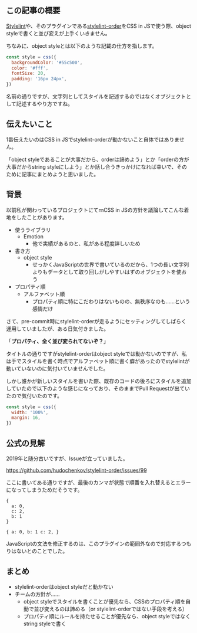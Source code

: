 <!--
title:   stylelint-orderはobject styleだと動かない
tags:    CSS,css-in-js,stylelint
id:      0b870f99ef97c3acfddc
private: false
-->
## この記事の概要

[Stylelint](https://stylelint.io/)や、そのプラグインである[stylelint-order](https://github.com/hudochenkov/stylelint-order)をCSS in JSで使う際、object styleで書くと並び変えが上手くいきません。

ちなみに、object styleとは以下のような記載の仕方を指します。

```javascript
const style = css({
  backgroundColor: '#55c500',
  color: '#fff',
  fontSize: 20,
  padding: '16px 24px',
})
```

名前の通りですが、文字列としてスタイルを記述するのではなくオブジェクトとして記述するやり方ですね。

## 伝えたいこと

1番伝えたいのはCSS in JSでstylelint-orderが動かないこと自体ではありません。

「object styleであることが大事だから、orderは諦めよう」とか「orderの方が大事だからstring styleにしよう」とか話し合うきっかけになれば幸いで、そのために記事にまとめようと思いました。

## 背景

以前私が関わっているプロジェクトにてｍCSS in JSの方針を議論してこんな着地をしたことがあります。

- 使うライブラリ
    - Emotion
        - 他で実績があるのと、私がある程度詳しいため
- 書き方
    - object style
        - せっかくJavaScriptの世界で書いているのだから、1つの長い文字列よりもデータとして取り回しがしやすいはずのオブジェクトを使おう
- プロパティ順
    - アルファベット順
        - プロパティ順に特にこだわりはないものの、無秩序なのも……という感情だけ

さて、pre-commit時にstylelint-orderが走るようにセッティングしてしばらく運用していましたが、ある日気付きました。

「**プロパティ、全く並び変られてないぞ？**」

タイトルの通りですがstylelint-orderはobject styleでは動かないのですが、私は手でスタイルを書く時点でアルファベット順に書く癖があったのでstylelintが動いていないのに気付いていませんでした。

しかし誰かが新しいスタイルを書いた際、既存のコードの後ろにスタイルを追加していたので以下のような感じになっており、そのままでPull Requestが出ていたので気付いたのです。

```javascript
const style = css({
  width: '100%',
  margin: 16,
})
```

## 公式の見解

2019年と随分古いですが、Issueが立っていました。

https://github.com/hudochenkov/stylelint-order/issues/99

ここに書いてある通りですが、最後のカンマが状態で順番を入れ替えるとエラーになってしまうためだそうです。

```
{
  a: 0,
  c: 2,
  b: 1
}
```

`
{
  a: 0,
  b: 1
  c: 2,
}
`

JavaScriptの文法を修正するのは、このプラグインの範囲外なので対応するつもりはないとのことでした。

## まとめ

- stylelint-orderはobject styleだと動かない
- チームの方針が……
    - object styleでスタイルを書くことが優先なら、CSSのプロパティ順を自動で並び変えるのは諦める（or stylelint-orderではない手段を考える）
    - プロパティ順にルールを持たせることが優先なら、object styleではなくstring styleで書く